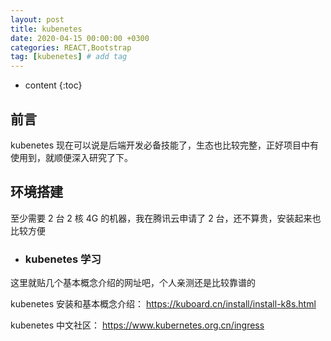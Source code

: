 ```yaml
---
layout: post
title: kubenetes
date: 2020-04-15 00:00:00 +0300
categories: REACT,Bootstrap
tag: [kubenetes] # add tag
---
```


- content
  {:toc}

## 前言

kubenetes 现在可以说是后端开发必备技能了，生态也比较完整，正好项目中有使用到，就顺便深入研究了下。

## 环境搭建

至少需要 2 台 2 核 4G 的机器，我在腾讯云申请了 2 台，还不算贵，安装起来也比较方便

- ### kubenetes 学习

这里就贴几个基本概念介绍的网址吧，个人亲测还是比较靠谱的

kubenetes 安装和基本概念介绍：
https://kuboard.cn/install/install-k8s.html

kubenetes 中文社区：
https://www.kubernetes.org.cn/ingress
